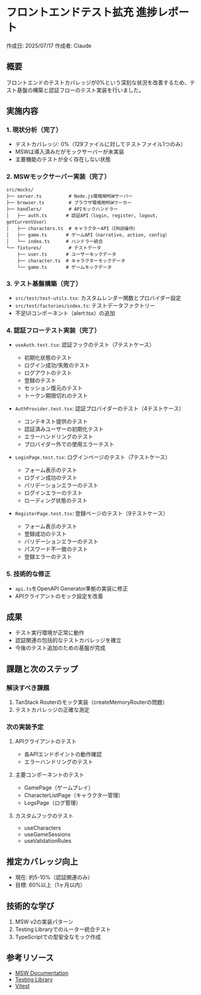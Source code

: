 # フロントエンドテスト拡充 進捗レポート

作成日: 2025/07/17
作成者: Claude

## 概要
フロントエンドのテストカバレッジが0%という深刻な状況を改善するため、テスト基盤の構築と認証フローのテスト実装を行いました。

## 実施内容

### 1. 現状分析（完了）
- テストカバレッジ: 0%（129ファイルに対してテストファイル1つのみ）
- MSWは導入済みだがモックサーバーが未実装
- 主要機能のテストが全く存在しない状態

### 2. MSWモックサーバー実装（完了）
```
src/mocks/
├── server.ts          # Node.js環境用MSWサーバー
├── browser.ts         # ブラウザ環境用MSWワーカー
├── handlers/          # APIモックハンドラー
│   ├── auth.ts       # 認証API（login, register, logout, getCurrentUser）
│   ├── characters.ts  # キャラクターAPI（CRUD操作）
│   ├── game.ts       # ゲームAPI（narrative, action, config）
│   └── index.ts      # ハンドラー統合
└── fixtures/          # テストデータ
    ├── user.ts       # ユーザーモックデータ
    ├── character.ts  # キャラクターモックデータ
    └── game.ts       # ゲームモックデータ
```

### 3. テスト基盤構築（完了）
- `src/test/test-utils.tsx`: カスタムレンダー関数とプロバイダー設定
- `src/test/factories/index.ts`: テストデータファクトリー
- 不足UIコンポーネント（alert.tsx）の追加

### 4. 認証フローテスト実装（完了）
- `useAuth.test.tsx`: 認証フックのテスト（7テストケース）
  - 初期化状態のテスト
  - ログイン成功/失敗のテスト
  - ログアウトのテスト
  - 登録のテスト
  - セッション復元のテスト
  - トークン期限切れのテスト
  
- `AuthProvider.test.tsx`: 認証プロバイダーのテスト（4テストケース）
  - コンテキスト提供のテスト
  - 認証済みユーザーの初期化テスト
  - エラーハンドリングのテスト
  - プロバイダー外での使用エラーテスト
  
- `LoginPage.test.tsx`: ログインページのテスト（7テストケース）
  - フォーム表示のテスト
  - ログイン成功のテスト
  - バリデーションエラーのテスト
  - ログインエラーのテスト
  - ローディング状態のテスト
  
- `RegisterPage.test.tsx`: 登録ページのテスト（9テストケース）
  - フォーム表示のテスト
  - 登録成功のテスト
  - バリデーションエラーのテスト
  - パスワード不一致のテスト
  - 登録エラーのテスト

### 5. 技術的な修正
- `api.ts`をOpenAPI Generator準拠の実装に修正
- APIクライアントのモック設定を改善

## 成果
- テスト実行環境が正常に動作
- 認証関連の包括的なテストカバレッジを確立
- 今後のテスト追加のための基盤が完成

## 課題と次のステップ

### 解決すべき課題
1. TanStack Routerのモック実装（createMemoryRouterの問題）
2. テストカバレッジの正確な測定

### 次の実装予定
1. APIクライアントのテスト
   - 各APIエンドポイントの動作確認
   - エラーハンドリングのテスト
   
2. 主要コンポーネントのテスト
   - GamePage（ゲームプレイ）
   - CharacterListPage（キャラクター管理）
   - LogsPage（ログ管理）
   
3. カスタムフックのテスト
   - useCharacters
   - useGameSessions
   - useValidationRules

## 推定カバレッジ向上
- 現在: 約5-10%（認証関連のみ）
- 目標: 60%以上（1ヶ月以内）

## 技術的な学び
1. MSW v2の実装パターン
2. Testing Libraryでのルーター統合テスト
3. TypeScriptでの型安全なモック作成

## 参考リソース
- [MSW Documentation](https://mswjs.io/)
- [Testing Library](https://testing-library.com/)
- [Vitest](https://vitest.dev/)